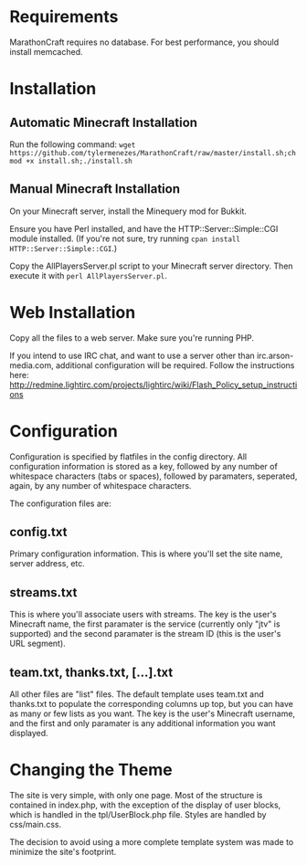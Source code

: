 Requirements
=============

MarathonCraft requires no database. For best performance, you should install memcached.

Installation
============

Automatic Minecraft Installation
--------------------------------

Run the following command: `wget https://github.com/tylermenezes/MarathonCraft/raw/master/install.sh;chmod +x install.sh;./install.sh`

Manual Minecraft Installation
-----------------------------

On your Minecraft server, install the Minequery mod for Bukkit.

Ensure you have Perl installed, and have the HTTP::Server::Simple::CGI module installed. (If you're not sure, try running `cpan install HTTP::Server::Simple::CGI`.)

Copy the AllPlayersServer.pl script to your Minecraft server directory. Then execute it with `perl AllPlayersServer.pl`.

Web Installation
================
Copy all the files to a web server. Make sure you're running PHP.

If you intend to use IRC chat, and want to use a server other than irc.arson-media.com, additional configuration will be required. Follow the instructions here: http://redmine.lightirc.com/projects/lightirc/wiki/Flash_Policy_setup_instructions

Configuration
==============

Configuration is specified by flatfiles in the config directory. All configuration information is stored as a key, followed by any number of whitespace characters (tabs or spaces), followed by paramaters, seperated, again, by any number of whitespace characters.

The configuration files are:

config.txt
-----------

Primary configuration information. This is where you'll set the site name, server address, etc.

streams.txt
------------

This is where you'll associate users with streams. The key is the user's Minecraft name, the first paramater is the service (currently only "jtv" is supported) and the second paramater is the stream ID (this is the user's URL segment).

team.txt, thanks.txt, [...].txt
--------------------------------
All other files are "list" files. The default template uses team.txt and thanks.txt to populate the corresponding columns up top, but you can have as many or few lists as you want. The key is the user's Minecraft username, and the first and only paramater is any additional information you want displayed.

Changing the Theme
===================
The site is very simple, with only one page. Most of the structure is contained in index.php, with the exception of the display of user blocks, which is handled in the tpl/UserBlock.php file. Styles are handled by css/main.css.

The decision to avoid using a more complete template system was made to minimize the site's footprint.
